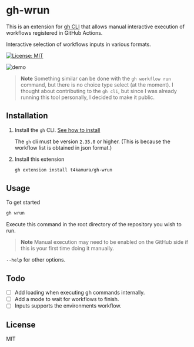 # gh-wrun

This is an extension for [gh CLI](https://github.com/cli/cli) that allows manual interactive execution of workflows registered in GitHub Actions.

Interactive selection of workflows inputs in various formats.

[![License: MIT](https://img.shields.io/badge/License-MIT-yellow.svg)](https://opensource.org/licenses/MIT)

![demo](https://github.com/t4kamura/gh-wrun/assets/51415522/c1c54584-fa08-45d7-907a-0bfeebf75fd1)

> **Note**
> Something similar can be done with the `gh workflow run` command,
> but there is no choice type select (at the moment).
> I thought about contributing to the `gh cli`,
> but since I was already running this tool personally, I decided to make it public.

## Installation

1. Install the `gh` CLI. [See how to install](https://github.com/cli/cli#installation)

   The `gh` cli must be version `2.35.0` or higher.
  (This is because the workflow list is obtained in json format.)

2. Install this extension

   ```sh
   gh extension install t4kamura/gh-wrun
   ```

## Usage

To get started

```sh
gh wrun
```

Execute this command in the root directory of the repository you wish to run.

> **Note**
> Manual execution may need to be enabled on the GitHub side if this is your first time doing it manually.

`--help` for other options.

## Todo

- [ ] Add loading when executing gh commands internally.
- [ ] Add a mode to wait for workflows to finish.
- [ ] Inputs supports the environments workflow.

## License

MIT
